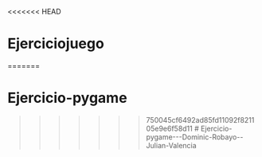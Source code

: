 <<<<<<< HEAD
# Ejerciciojuego
=======
# Ejercicio-pygame
>>>>>>> 750045cf6492ad85fd11092f821105e9e6f58d11
#   E j e r c i c i o - p y g a m e - - - D o m i n i c - R o b a y o - - J u l i a n - V a l e n c i a  
 